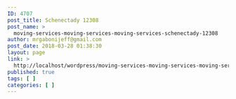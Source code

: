 ```yaml
---
ID: 4707
post_title: Schenectady 12308
post_name: >
  moving-services-moving-services-moving-services-schenectady-12308
author: mrgabonijeff@gmail.com
post_date: 2018-03-28 01:38:30
layout: page
link: >
  http://localhost/wordpress/moving-services-moving-services-moving-services-schenectady-12308/
published: true
tags: [ ]
categories: [ ]
---
```


